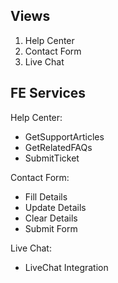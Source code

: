 ## Views

1. Help Center
2. Contact Form
3. Live Chat

## FE Services

Help Center:

- GetSupportArticles
- GetRelatedFAQs
- SubmitTicket

Contact Form:

- Fill Details
- Update Details
- Clear Details
- Submit Form

Live Chat:

- LiveChat Integration